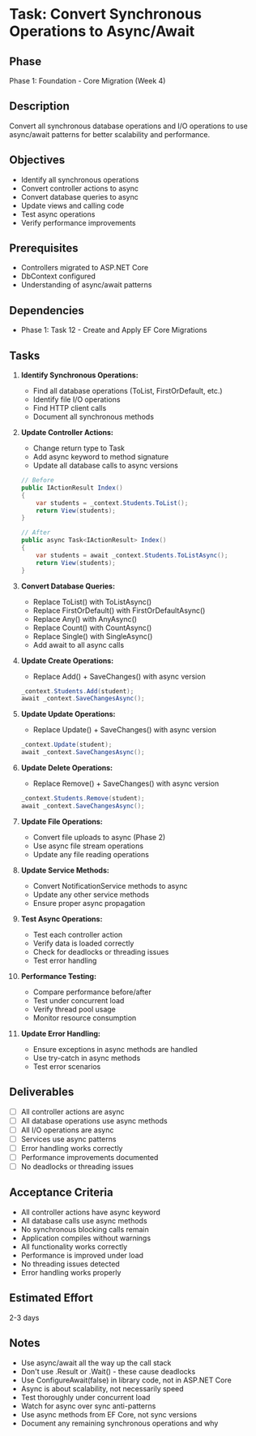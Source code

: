 # Task: Convert Synchronous Operations to Async/Await

## Phase
Phase 1: Foundation - Core Migration (Week 4)

## Description
Convert all synchronous database operations and I/O operations to use async/await patterns for better scalability and performance.

## Objectives
- Identify all synchronous operations
- Convert controller actions to async
- Convert database queries to async
- Update views and calling code
- Test async operations
- Verify performance improvements

## Prerequisites
- Controllers migrated to ASP.NET Core
- DbContext configured
- Understanding of async/await patterns

## Dependencies
- Phase 1: Task 12 - Create and Apply EF Core Migrations

## Tasks
1. **Identify Synchronous Operations:**
   - Find all database operations (ToList, FirstOrDefault, etc.)
   - Identify file I/O operations
   - Find HTTP client calls
   - Document all synchronous methods

2. **Update Controller Actions:**
   - Change return type to Task<IActionResult>
   - Add async keyword to method signature
   - Update all database calls to async versions
   ```csharp
   // Before
   public IActionResult Index()
   {
       var students = _context.Students.ToList();
       return View(students);
   }
   
   // After
   public async Task<IActionResult> Index()
   {
       var students = await _context.Students.ToListAsync();
       return View(students);
   }
   ```

3. **Convert Database Queries:**
   - Replace ToList() with ToListAsync()
   - Replace FirstOrDefault() with FirstOrDefaultAsync()
   - Replace Any() with AnyAsync()
   - Replace Count() with CountAsync()
   - Replace Single() with SingleAsync()
   - Add await to all async calls

4. **Update Create Operations:**
   - Replace Add() + SaveChanges() with async version
   ```csharp
   _context.Students.Add(student);
   await _context.SaveChangesAsync();
   ```

5. **Update Update Operations:**
   - Replace Update() + SaveChanges() with async version
   ```csharp
   _context.Update(student);
   await _context.SaveChangesAsync();
   ```

6. **Update Delete Operations:**
   - Replace Remove() + SaveChanges() with async version
   ```csharp
   _context.Students.Remove(student);
   await _context.SaveChangesAsync();
   ```

7. **Update File Operations:**
   - Convert file uploads to async (Phase 2)
   - Use async file stream operations
   - Update any file reading operations

8. **Update Service Methods:**
   - Convert NotificationService methods to async
   - Update any other service methods
   - Ensure proper async propagation

9. **Test Async Operations:**
   - Test each controller action
   - Verify data is loaded correctly
   - Check for deadlocks or threading issues
   - Test error handling

10. **Performance Testing:**
    - Compare performance before/after
    - Test under concurrent load
    - Verify thread pool usage
    - Monitor resource consumption

11. **Update Error Handling:**
    - Ensure exceptions in async methods are handled
    - Use try-catch in async methods
    - Test error scenarios

## Deliverables
- [ ] All controller actions are async
- [ ] All database operations use async methods
- [ ] All I/O operations are async
- [ ] Services use async patterns
- [ ] Error handling works correctly
- [ ] Performance improvements documented
- [ ] No deadlocks or threading issues

## Acceptance Criteria
- All controller actions have async keyword
- All database calls use async methods
- No synchronous blocking calls remain
- Application compiles without warnings
- All functionality works correctly
- Performance is improved under load
- No threading issues detected
- Error handling works properly

## Estimated Effort
2-3 days

## Notes
- Use async/await all the way up the call stack
- Don't use .Result or .Wait() - these cause deadlocks
- Use ConfigureAwait(false) in library code, not in ASP.NET Core
- Async is about scalability, not necessarily speed
- Test thoroughly under concurrent load
- Watch for async over sync anti-patterns
- Use async methods from EF Core, not sync versions
- Document any remaining synchronous operations and why

